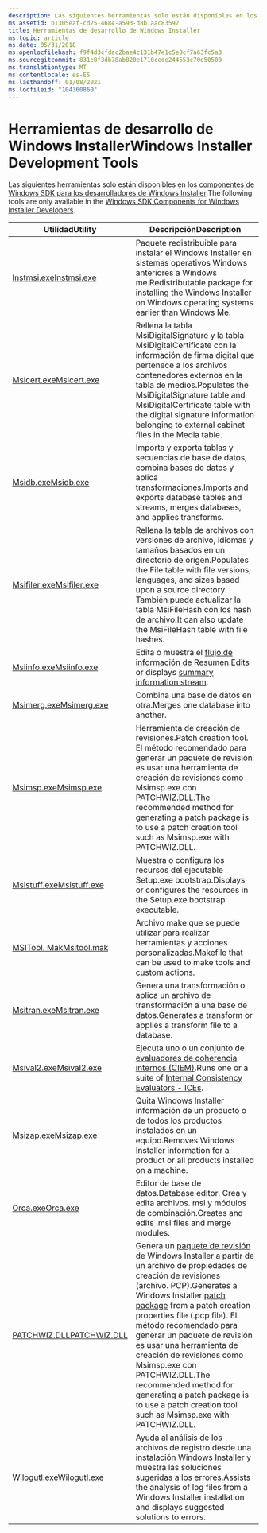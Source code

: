```yaml
---
description: Las siguientes herramientas solo están disponibles en los componentes de Windows SDK para los desarrolladores de Windows Installer.
ms.assetid: b1305eaf-cd25-4684-a593-d8b1aac83592
title: Herramientas de desarrollo de Windows Installer
ms.topic: article
ms.date: 05/31/2018
ms.openlocfilehash: f9f4d3cfdac2bae4c131b47e1c5e0cf7a63fc5a3
ms.sourcegitcommit: 831e8f3db78ab820e1710cede244553c70e50500
ms.translationtype: MT
ms.contentlocale: es-ES
ms.lasthandoff: 01/08/2021
ms.locfileid: "104360860"
---
```

# <a name="windows-installer-development-tools"></a><span data-ttu-id="8d9d0-103">Herramientas de desarrollo de Windows Installer</span><span class="sxs-lookup"><span data-stu-id="8d9d0-103">Windows Installer Development Tools</span></span>

<span data-ttu-id="8d9d0-104">Las siguientes herramientas solo están disponibles en los [componentes de Windows SDK para los desarrolladores de Windows Installer](platform-sdk-components-for-windows-installer-developers.md).</span><span class="sxs-lookup"><span data-stu-id="8d9d0-104">The following tools are only available in the [Windows SDK Components for Windows Installer Developers](platform-sdk-components-for-windows-installer-developers.md).</span></span>



| <span data-ttu-id="8d9d0-105">Utilidad</span><span class="sxs-lookup"><span data-stu-id="8d9d0-105">Utility</span></span>                          | <span data-ttu-id="8d9d0-106">Descripción</span><span class="sxs-lookup"><span data-stu-id="8d9d0-106">Description</span></span>                                                                                                                                                                                                                                      |
|----------------------------------|--------------------------------------------------------------------------------------------------------------------------------------------------------------------------------------------------------------------------------------------------|
| [<span data-ttu-id="8d9d0-107">Instmsi.exe</span><span class="sxs-lookup"><span data-stu-id="8d9d0-107">Instmsi.exe</span></span>](instmsi-exe.md)   | <span data-ttu-id="8d9d0-108">Paquete redistribuible para instalar el Windows Installer en sistemas operativos Windows anteriores a Windows me.</span><span class="sxs-lookup"><span data-stu-id="8d9d0-108">Redistributable package for installing the Windows Installer on Windows operating systems earlier than Windows Me.</span></span>                                                                                                                               |
| [<span data-ttu-id="8d9d0-109">Msicert.exe</span><span class="sxs-lookup"><span data-stu-id="8d9d0-109">Msicert.exe</span></span>](msicert-exe.md)   | <span data-ttu-id="8d9d0-110">Rellena la tabla MsiDigitalSignature y la tabla MsiDigitalCertificate con la información de firma digital que pertenece a los archivos contenedores externos en la tabla de medios.</span><span class="sxs-lookup"><span data-stu-id="8d9d0-110">Populates the MsiDigitalSignature table and MsiDigitalCertificate table with the digital signature information belonging to external cabinet files in the Media table.</span></span>                                                                           |
| [<span data-ttu-id="8d9d0-111">Msidb.exe</span><span class="sxs-lookup"><span data-stu-id="8d9d0-111">Msidb.exe</span></span>](msidb-exe.md)       | <span data-ttu-id="8d9d0-112">Importa y exporta tablas y secuencias de base de datos, combina bases de datos y aplica transformaciones.</span><span class="sxs-lookup"><span data-stu-id="8d9d0-112">Imports and exports database tables and streams, merges databases, and applies transforms.</span></span>                                                                                                                                                       |
| [<span data-ttu-id="8d9d0-113">Msifiler.exe</span><span class="sxs-lookup"><span data-stu-id="8d9d0-113">Msifiler.exe</span></span>](msifiler-exe.md) | <span data-ttu-id="8d9d0-114">Rellena la tabla de archivos con versiones de archivo, idiomas y tamaños basados en un directorio de origen.</span><span class="sxs-lookup"><span data-stu-id="8d9d0-114">Populates the File table with file versions, languages, and sizes based upon a source directory.</span></span> <span data-ttu-id="8d9d0-115">También puede actualizar la tabla MsiFileHash con los hash de archivo.</span><span class="sxs-lookup"><span data-stu-id="8d9d0-115">It can also update the MsiFileHash table with file hashes.</span></span>                                                                                      |
| [<span data-ttu-id="8d9d0-116">Msiinfo.exe</span><span class="sxs-lookup"><span data-stu-id="8d9d0-116">Msiinfo.exe</span></span>](msiinfo-exe.md)   | <span data-ttu-id="8d9d0-117">Edita o muestra el [flujo de información de Resumen](summary-information-stream.md).</span><span class="sxs-lookup"><span data-stu-id="8d9d0-117">Edits or displays [summary information stream](summary-information-stream.md).</span></span>                                                                                                                                                                  |
| [<span data-ttu-id="8d9d0-118">Msimerg.exe</span><span class="sxs-lookup"><span data-stu-id="8d9d0-118">Msimerg.exe</span></span>](msimerg-exe.md)   | <span data-ttu-id="8d9d0-119">Combina una base de datos en otra.</span><span class="sxs-lookup"><span data-stu-id="8d9d0-119">Merges one database into another.</span></span>                                                                                                                                                                                                                |
| [<span data-ttu-id="8d9d0-120">Msimsp.exe</span><span class="sxs-lookup"><span data-stu-id="8d9d0-120">Msimsp.exe</span></span>](msimsp-exe.md)     | <span data-ttu-id="8d9d0-121">Herramienta de creación de revisiones.</span><span class="sxs-lookup"><span data-stu-id="8d9d0-121">Patch creation tool.</span></span> <span data-ttu-id="8d9d0-122">El método recomendado para generar un paquete de revisión es usar una herramienta de creación de revisiones como Msimsp.exe con PATCHWIZ.DLL.</span><span class="sxs-lookup"><span data-stu-id="8d9d0-122">The recommended method for generating a patch package is to use a patch creation tool such as Msimsp.exe with PATCHWIZ.DLL.</span></span>                                                                                                 |
| [<span data-ttu-id="8d9d0-123">Msistuff.exe</span><span class="sxs-lookup"><span data-stu-id="8d9d0-123">Msistuff.exe</span></span>](msistuff-exe.md) | <span data-ttu-id="8d9d0-124">Muestra o configura los recursos del ejecutable Setup.exe bootstrap.</span><span class="sxs-lookup"><span data-stu-id="8d9d0-124">Displays or configures the resources in the Setup.exe bootstrap executable.</span></span>                                                                                                                                                                      |
| [<span data-ttu-id="8d9d0-125">MSITool. Mak</span><span class="sxs-lookup"><span data-stu-id="8d9d0-125">Msitool.mak</span></span>](msitool-mak.md)   | <span data-ttu-id="8d9d0-126">Archivo make que se puede utilizar para realizar herramientas y acciones personalizadas.</span><span class="sxs-lookup"><span data-stu-id="8d9d0-126">Makefile that can be used to make tools and custom actions.</span></span>                                                                                                                                                                                      |
| [<span data-ttu-id="8d9d0-127">Msitran.exe</span><span class="sxs-lookup"><span data-stu-id="8d9d0-127">Msitran.exe</span></span>](msitran-exe.md)   | <span data-ttu-id="8d9d0-128">Genera una transformación o aplica un archivo de transformación a una base de datos.</span><span class="sxs-lookup"><span data-stu-id="8d9d0-128">Generates a transform or applies a transform file to a database.</span></span>                                                                                                                                                                                 |
| [<span data-ttu-id="8d9d0-129">Msival2.exe</span><span class="sxs-lookup"><span data-stu-id="8d9d0-129">Msival2.exe</span></span>](msival2-exe.md)   | <span data-ttu-id="8d9d0-130">Ejecuta uno o un conjunto de [evaluadores de coherencia internos (CIEM)](internal-consistency-evaluators-ices.md).</span><span class="sxs-lookup"><span data-stu-id="8d9d0-130">Runs one or a suite of [Internal Consistency Evaluators - ICEs](internal-consistency-evaluators-ices.md).</span></span>                                                                                                                                       |
| [<span data-ttu-id="8d9d0-131">Msizap.exe</span><span class="sxs-lookup"><span data-stu-id="8d9d0-131">Msizap.exe</span></span>](msizap-exe.md)     | <span data-ttu-id="8d9d0-132">Quita Windows Installer información de un producto o de todos los productos instalados en un equipo.</span><span class="sxs-lookup"><span data-stu-id="8d9d0-132">Removes Windows Installer information for a product or all products installed on a machine.</span></span>                                                                                                                                                      |
| [<span data-ttu-id="8d9d0-133">Orca.exe</span><span class="sxs-lookup"><span data-stu-id="8d9d0-133">Orca.exe</span></span>](orca-exe.md)         | <span data-ttu-id="8d9d0-134">Editor de base de datos.</span><span class="sxs-lookup"><span data-stu-id="8d9d0-134">Database editor.</span></span> <span data-ttu-id="8d9d0-135">Crea y edita archivos. msi y módulos de combinación.</span><span class="sxs-lookup"><span data-stu-id="8d9d0-135">Creates and edits .msi files and merge modules.</span></span>                                                                                                                                                                                 |
| [<span data-ttu-id="8d9d0-136">PATCHWIZ.DLL</span><span class="sxs-lookup"><span data-stu-id="8d9d0-136">PATCHWIZ.DLL</span></span>](patchwiz-dll.md) | <span data-ttu-id="8d9d0-137">Genera un [paquete de revisión](patch-packages.md) de Windows Installer a partir de un archivo de propiedades de creación de revisiones (archivo. PCP).</span><span class="sxs-lookup"><span data-stu-id="8d9d0-137">Generates a Windows Installer [patch package](patch-packages.md) from a patch creation properties file (.pcp file).</span></span> <span data-ttu-id="8d9d0-138">El método recomendado para generar un paquete de revisión es usar una herramienta de creación de revisiones como Msimsp.exe con PATCHWIZ.DLL.</span><span class="sxs-lookup"><span data-stu-id="8d9d0-138">The recommended method for generating a patch package is to use a patch creation tool such as Msimsp.exe with PATCHWIZ.DLL.</span></span> |
| [<span data-ttu-id="8d9d0-139">Wilogutl.exe</span><span class="sxs-lookup"><span data-stu-id="8d9d0-139">Wilogutl.exe</span></span>](wilogutl-exe.md) | <span data-ttu-id="8d9d0-140">Ayuda al análisis de los archivos de registro desde una instalación Windows Installer y muestra las soluciones sugeridas a los errores.</span><span class="sxs-lookup"><span data-stu-id="8d9d0-140">Assists the analysis of log files from a Windows Installer installation and displays suggested solutions to errors.</span></span>                                                                                                                              |



 

 

 



